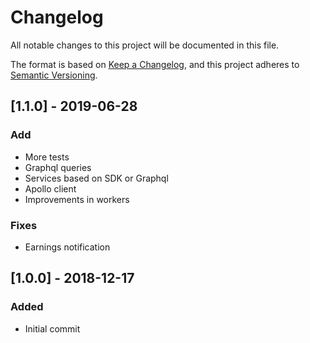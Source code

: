 # Changelog
All notable changes to this project will be documented in this file.

The format is based on [Keep a Changelog](https://keepachangelog.com/en/1.0.0/),
and this project adheres to [Semantic Versioning](https://semver.org/spec/v2.0.0.html).


## [1.1.0] - 2019-06-28
### Add
- More tests
- Graphql queries
- Services based on SDK or Graphql
- Apollo client
- Improvements in workers

### Fixes
- Earnings notification

## [1.0.0] - 2018-12-17
### Added
- Initial commit
